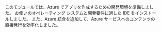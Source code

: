 このモジュールでは、Azure でアプリを作成するための開発環境を準備しました。 お使いのオペレーティング システムと開発要件に適した IDE をインストールしました。 また、Azure 統合を追加して、Azure サービスへのコンテンツの直接発行を効率化しました。

